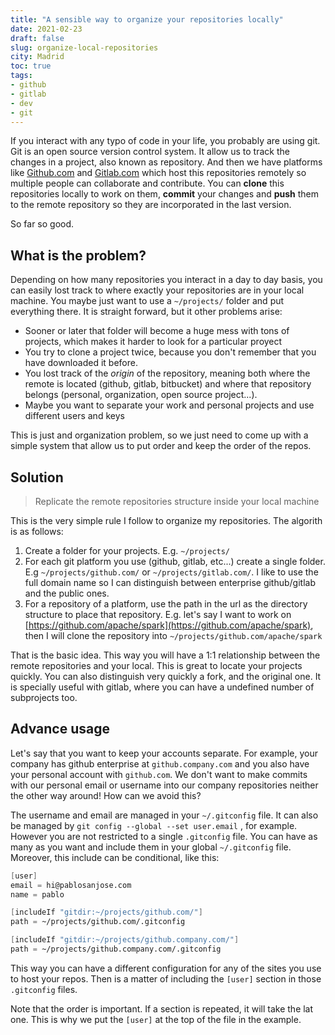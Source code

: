 ```yaml
---
title: "A sensible way to organize your repositories locally"
date: 2021-02-23
draft: false
slug: organize-local-repositories
city: Madrid
toc: true
tags:
- github
- gitlab
- dev
- git
---
```



If you interact with any typo of code in your life, you probably are using git. Git is an open source version control system. It allow us to track the changes in a project, also known as repository. And then we have platforms like [Github.com](http://github.com) and [Gitlab.com](http://gitlab.com) which host this repositories remotely so multiple people can collaborate and contribute. You can __clone__ this repositories locally to work on them, __commit__ your changes and __push__ them to the remote repository so they are incorporated in the last version.


So far so good.


## What is the problem?


Depending on how many repositories you interact in a day to day basis, you can easily lost track to where exactly your repositories are in your local machine. You maybe just want to use a `~/projects/` folder and put everything there. It is straight forward, but it other problems arise:

* Sooner or later that folder will become a huge mess with tons of projects, which makes it harder to look for a particular proyect
* You try to clone a project twice, because you don't remember that you have downloaded it before.
* You lost track of the _origin_ of the repository, meaning both where the remote is located (github, gitlab, bitbucket) and where that repository belongs (personal, organization, open source project...).
* Maybe you want to separate your work and personal projects and use different users and keys

This is just and organization problem, so we just need to come up with a simple system that allow us to put order and keep the order of the repos.


## Solution


> Replicate the remote repositories structure inside your local machine


This is the very simple rule I follow to organize my repositories. The algorith is as follows:

1. Create a folder for your projects. E.g. `~/projects/`
1. For each git platform you use (github, gitlab, etc...) create a single folder. E.g `~/projects/github.com/` or `~/projects/gitlab.com/`. I like to use the full domain name so I can distinguish between enterprise github/gitlab and the public ones.
1. For a repository of a platform, use the path in the url as the directory structure to place that repository. E.g. let's say I want to work on [https://github.com/apache/spark](https://github.com/apache/spark), then I will clone the repository into `~/projects/github.com/apache/spark`

That is the basic idea. This way you will have a 1:1 relationship between the remote repositories and your local. This is great to locate your projects quickly. You can also distinguish very quickly a fork, and the original one. It is specially useful with gitlab, where you can have a undefined number of subprojects too.


## Advance usage


Let's say that you want to keep your accounts separate. For example, your company has github enterprise at `github.company.com` and you also have your personal account with `github.com`. We don't want to make commits with our personal email or username into our company repositories neither the other way around! How can we avoid this?


The username and email are managed in your `~/.gitconfig` file. It can also be managed by `git config --global --set user.email` , for example. However you are not restricted to a single `.gitconfig` file. You can have as many as you want and include them in your global `~/.gitconfig` file. Moreover, this include can be conditional, like this:


```scheme
[user]
email = hi@pablosanjose.com
name = pablo

[includeIf "gitdir:~/projects/github.com/"]
path = ~/projects/github.com/.gitconfig

[includeIf "gitdir:~/projects/github.company.com/"]
path = ~/projects/github.company.com/.gitconfig
```


This way you can have a different configuration for any of the sites you use to host your repos. Then is a matter of including the `[user]` section in those `.gitconfig` files.


Note that the order is important. If a section is repeated, it will take the lat one. This is why we put the `[user]` at the top of the file in the example.

